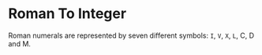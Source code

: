# Roman To Integer

Roman numerals are represented by seven different symbols: ```I```, ```V```, ```X```, ```L```, C, D and M.
